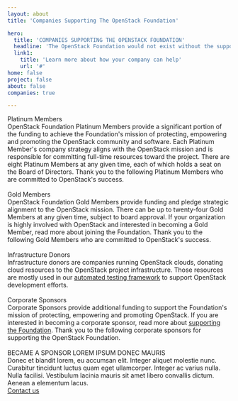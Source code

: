 ```yaml
---
layout: about
title: 'Companies Supporting The OpenStack Foundation'

hero:
  title: 'COMPANIES SUPPORTING THE OPENSTACK FOUNDATION'
  headline: 'The OpenStack Foundation would not exist without the support of the Platinum, Gold, and Corporate Sponsors listed below.'
  link1:
    title: 'Learn more about how your company can help'
    url: '#'
home: false
project: false
about: false
companies: true

---
```


<!-- block 1 -->
<section class="companies-s1-main">
        <div class="companies-s1-container">
          <div class="companies-s1-columns">
            <div class="companies-s1-column1">
              <div class="fix-h3">Platinum Members</div>
              <div class="fix-h5">OpenStack Foundation Platinum Members provide a significant portion of the funding to achieve the Foundation's mission of protecting, empowering and promoting the OpenStack community and software. Each Platinum Member's company strategy aligns with the OpenStack mission and is responsible for committing full-time resources toward the project. There are eight Platinum Members at any given time, each of which holds a seat on the Board of Directors. Thank you to the following Platinum Members who are committed to OpenStack's success.</div>
            </div>
            <div class="companies-s1-column2">
              <img src="/images/home/picture5.jpg" alt="" id="companies-s1-picture1">
            </div>
          </div>          
            <div class="companies-s1-1-container">
              <img src="/images/home/logo-att.svg" alt="">  
              <img src="/images/home/logo-ericsson.svg" alt="">  
              <img src="/images/home/logo-huawei.svg" alt="">  
              <img src="/images/home/logo-intel.svg" alt="">  
              <img src="/images/home/logo-redhat.svg" alt="">  
              <img src="/images/home/logo-tencent.svg" alt="">  
              <img src="/images/home/logo-suse.svg" alt="">  
            </div>
        </div>
               
</section>



<!-- block 2 -->
<section class="companies-s1-main">
        <div class="companies-s2-container">
          <div class="columns">
            <div class="column">
              <div class="fix-h3">Gold Members</div>
              <div class="fix-h5">OpenStack Foundation Gold Members provide funding and pledge strategic alignment to the OpenStack mission. There can be up to twenty-four Gold Members at any given time, subject to board approval. If your organization is highly involved with OpenStack and interested in becoming a Gold Member, read more about joining the Foundation. Thank you to the following Gold Members who are committed to OpenStack's success.</div>
            </div>
          </div>
            <div class="companies-s2-1-container">
              <img src="/images/home/logo-cloud.svg" alt="" />  
              <img src="/images/home/logo-ubuntu.svg" alt="" />  
              <img src="/images/home/logo-chinamobile.svg" alt="" />  
              <img src="/images/home/logo-chinatelecom.svg" alt="" />  
              <img src="/images/home/logo-cisco.svg" alt="" />  
              <img src="/images/home/logo-chinaunicom.svg" alt="" />  
              <img src="/images/home/logo-citynetwork.svg" alt="" />  
              <img src="/images/home/logo-dellemc.svg" alt="" />  
              <img src="/images/home/logo-tmobile.svg" alt="" />  
              <img src="/images/home/logo-easystack.svg" alt="" />  
              <img src="/images/home/logo-fiberhome.svg" alt="" />  
              <img src="/images/home/logo-inspur.svg" alt="" />  
              <img src="/images/home/logo-inwinstack.svg" alt="" />  
              <img src="/images/home/logo-mirantis.svg" alt="" />  
              <img src="/images/home/logo-nec.svg" alt="" />  
              <img src="/images/home/logo-netapp.svg" alt="" />  
              <img src="/images/home/logo-h3c.svg" alt="" />  
              <img src="/images/home/logo-unitedstack.svg" alt="" />  
              <img src="/images/home/logo-zte.svg" alt="" />  
            </div>
        </div>        
</section>


<!-- block 3 -->
<section class="companies-s1-main">
        <div class="companies-s1-container">
          <div class="columns">
            <div class="column">
              <div class="fix-h3">Infrastructure Donors</div>
              <div class="fix-h5">Infrastructure donors are companies running OpenStack clouds, donating cloud resources to the OpenStack project infrastructure. Those resources are mostly used in our <a href="#" >automated testing framework</a> to support OpenStack development efforts.</div>
            </div>
          </div>
            <div class="companies-s1-1-container">
              <img src="/images/home/logo-rackspace.svg" alt="" />  
              <img src="/images/home/logo-vexxhost.svg" alt="" />  
              <img src="/images/home/logo-ovh.svg" alt="" />  
              <img src="/images/home/logo-inap.svg" alt="" />  
              <img src="/images/home/logo-limestone.svg" alt="" />  
            </div>
        </div>        
</section>


<!-- block 4 -->
<section class="companies-s1-main">
        <div class="companies-s1-container">
          <div class="columns">
            <div class="column">
              <div class="fix-h3">Corporate Sponsors</div>
              <div class="fix-h5">Corporate Sponsors provide additional funding to support the Foundation's mission of protecting, empowering and promoting OpenStack. If you are interested in becoming a corporate sponsor, read more about <a href="#" >supporting the Foundation</a>. Thank you to the following corporate sponsors for supporting the OpenStack Foundation.</div>
            </div>
          </div>
            <div class="companies-s1-1-container">
              <img src="/images/home/logo-a10.svg" alt="" />  
              <img src="/images/home/logo-arista.svg" alt="" />  
              <img src="/images/home/logo-awcloud.svg" alt="" />  
              <img src="/images/home/logo-bbva.svg" alt="" />  
              <img src="/images/home/logo-brightcomputing.svg" alt="" />  
              <img src="/images/home/logo-chinagreen.svg" alt="" />  
              <img src="/images/home/logo-cloudbase.svg" alt="" />  
              <img src="/images/home/logo-comcast.svg" alt="" />  
              <img src="/images/home/logo-cumulus.svg" alt="" />  
              <img src="/images/home/logo-gohighsec.svg" alt="" />  
              <img src="/images/home/logo-devstack.svg" alt="" />  
              <img src="/images/home/logo-elastx.svg" alt="" />  
              <img src="/images/home/logo-cloudsuite.svg" alt="" />  
              <img src="/images/home/logo-eplexity.svg" alt="" />  
            </div>
        </div>        
</section>


<section class="companies-s2-main">
<div class="fix-h3"> BECAME A SPONSOR LOREM IPSUM DONEC MAURIS </div>
<div class="fix-h5">Donec et blandit lorem, eu accumsan elit. Integer aliquet molestie nunc. Curabitur tincidunt luctus quam eget ullamcorper. Integer ac varius nulla. Nulla facilisi. Vestibulum lacinia mauris sit amet libero convallis dictum. Aenean a elementum lacus.</div>
<a href="#" class="button button-white">
    <span>Contact us</span>
</a>
</section>